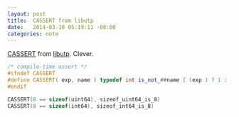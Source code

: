 ```yaml
---
layout: post
title:  CASSERT from libutp
date:   2014-03-10 05:19:11 -08:00
categories: note
---
```

 [CASSERT](https://github.com/bittorrent/libutp/blob/master/utp_types.h#L101-L107) from [libutp](https://github.com/bittorrent/libutp). Clever.

```cpp
/* compile-time assert */
#ifndef CASSERT
#define CASSERT( exp, name ) typedef int is_not_##name [ (exp ) ? 1 : -1 ];
#endif

CASSERT(8 == sizeof(uint64), sizeof_uint64_is_8)
CASSERT(8 == sizeof(int64), sizeof_int64_is_8)
```

